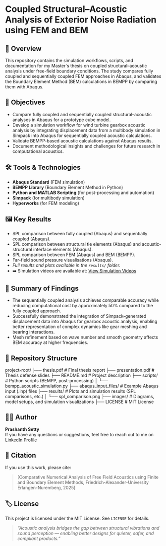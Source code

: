 # Coupled Structural–Acoustic Analysis of Exterior Noise Radiation using FEM and BEM

## 📌 Overview
This repository contains the simulation workflows, scripts, and documentation for my Master's thesis on coupled structural–acoustic analysis under free-field boundary conditions. The study compares fully coupled and sequentially coupled FEM approaches in Abaqus, and validates the Boundary Element Method (BEM) calculations in BEMPP by comparing them with Abaqus.

## 🎯 Objectives
- Compare fully coupled and sequentially coupled structural–acoustic analyses in Abaqus for a prototype cube model.
- Develop a simulation workflow for wind turbine gearbox acoustic analysis by integrating displacement data from a multibody simulation in Simpack into Abaqus for 
  sequentially coupled acoustic calculations.
- Validate BEMPP-based acoustic calculations against Abaqus results.
- Document methodological insights and challenges for future research in computational acoustics.

## 🛠️ Tools & Technologies
- **Abaqus Standard** (FEM simulation)
- **BEMPP Library** (Boundary Element Method in Python)
- **Python and MATLAB Scripting** (for post-processing and automation)
- **Simpack** (for multibody simulation)
- **Hyperworks** (for FEM modeling)

## 🖼️ Key Results
- SPL comparison between fully coupled (Abaqus) and sequentially coupled (Abaqus).
- SPL comparison between structural tie elements (Abaqus) and acoustic-structural interface elements (Abaqus).
- SPL comparison between FEM (Abaqus) and BEM (BEMPP).
- Far-field sound pressure visualisations (Abaqus).
- *Full results and plots available in the `results/` folder.*
- ➡️ Simulation videos are available at:  [View Simulation Videos](https://psetty97.github.io/Coupled-Structural-Acoustic-Simulation/)

## 📖 Summary of Findings
- The sequentially coupled analysis achieves comparable accuracy while reducing computational cost by approximately 50% compared to the fully coupled approach.
- Successfully demonstrated the integration of Simpack-generated displacement data into Abaqus for gearbox acoustic analysis, enabling better representation of 
  complex dynamics like gear meshing and bearing interactions.
- Mesh refinement based on wave number and smooth geometry affects BEM accuracy at higher frequencies.

## 📂 Repository Structure
project-root/
├── thesis.pdf               # Final thesis report
├── presentation.pdf         # Thesis defense slides
├── README.md                # Project description
├── scripts/                 # Python scripts (BEMPP, post-processing)
│   └── bempp_acoustic_simulation.py
├── abaqus_input_files/      # Example Abaqus input (.inp) files
├── results/                 # Plots and simulation results (SPL comparisons, etc.)
│   └── spl_comparison.png
├── images/                  # Diagrams, model setups, and simulation visualizations
├── LICENSE                  # MIT License

## 👩‍💻 Author
**Prashanth Setty**  
If you have any questions or suggestions, feel free to reach out to me on [LinkedIn Profile](https://www.linkedin.com/in/prashanth-setty)  

## 📎 Citation
If you use this work, please cite:
> [Comparative Numerical Analysis of Free Field Acoustics using Finite and Boundary Element Methods, Friedrich-Alexander-University Erlangen-Nuremberg, 2025]

## 🏷️ License
This project is licensed under the MIT License. See `LICENSE` for details.

> _“Acoustic analysis bridges the gap between structural vibrations and sound perception — enabling better designs for quieter, safer, and compliant products.”_
